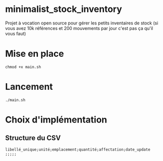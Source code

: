 # minimalist_stock_inventory
Projet à vocation open source pour gérer les petits inventaires de stock (si vous avez 10k références et 200 mouvements par jour c'est pas ça qu'il vous faut)

# Mise en place 

```chmod +x main.sh```

# Lancement

```./main.sh```

# Choix d'implémentation 

## Structure du CSV

```
libellé_unique;unité;emplacement;quantité;affectation;date_update
;;;;;
```